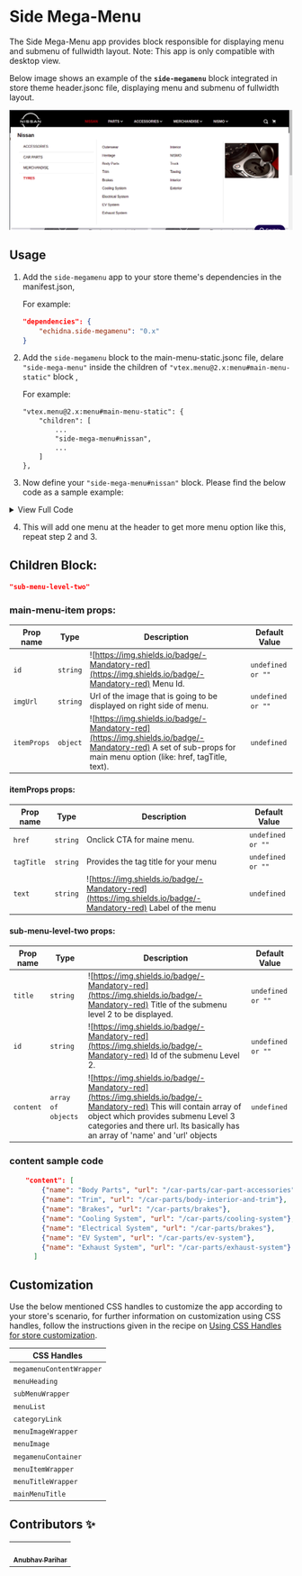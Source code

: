 # Side Mega-Menu

The Side Mega-Menu app provides block responsible for displaying menu and submenu of fullwidth layout. Note: This app is only compatible with desktop view. <br>

  Below image shows an example of the **`side-megamenu`** block integrated in store theme header.jsonc file, displaying menu and submenu of fullwidth layout.
  
  ![image](./docs/preview.png)
  
  ## Usage

1. Add the `side-megamenu` app to your store theme's dependencies in the manifest.json,<br>

    For example:<br>
    ```json
    "dependencies": {
        "echidna.side-megamenu": "0.x"
    }
    ```

2. Add the `side-megamenu` block to the main-menu-static.jsonc file, delare `"side-mega-menu"` inside the children of `"vtex.menu@2.x:menu#main-menu-static"` block  ,<br>
  
     For example:<br>
     
    ```JSONC
    "vtex.menu@2.x:menu#main-menu-static": {
        "children": [
            ...
            "side-mega-menu#nissan", 
            ...   
        ]
    },
    ```

3. Now define your `"side-mega-menu#nissan"` block. Please find the below code as a sample example:
     
   
<details ><summary>View Full Code</summary>
<p>

```JSON
    "side-mega-menu#nissan": {
        "props": {
            "id": "nissan",
            "imgUrl": "https://echidna.vtexassets.com/arquivos/interior_167.png",
            "itemProps": {
            "href": "/clp/135",
            "tagTitle": "Nissan",
            "text": "Nissan"
            }
        },
        "children": [
            "sub-menu-level-two#Accesories",
            "sub-menu-level-two#CarParts",
            "sub-menu-level-two#Gears",
            "sub-menu-level-two#Tyres"
        ]
        },
        "sub-menu-level-two#Accesories": {
        "props": {
            "title": "Accessories",
            "id": "accessories",
            "content": [
            {"name": "Body Parts", "url": "/car-parts/car-part-accessories"},
            {"name": "Trim", "url": "/car-parts/body-interior-and-trim"},
            {"name": "Brakes", "url": "/car-parts/brakes"},
            {"name": "Cooling System", "url": "/car-parts/cooling-system"},
            {"name": "Electrical System", "url": "/car-parts/brakes"},
            {"name": "EV System", "url": "/car-parts/ev-system"},
            {"name": "Exhaust System", "url": "/car-parts/exhaust-system"}
            ]
        }
        },
        "sub-menu-level-two#CarParts": {
        "props": {
            "title": "Car Parts",
            "id": "car-parts",
            "content": [
            {"name": "Interior", "url": "/car-parts/body-interior-and-trim"},
            {"name": "NISMO", "url": "/accessories/nismo"},
            {"name": "Truck", "url": "/accessories/truck-and-towing"},
            {"name": "Towing", "url": "/accessories/truck-and-towing"},
            {"name": "Interior", "url": "/accessories/interior-accessories"},
            {"name": "Exterior", "url": "/accessories/exterior-accessories"}
            ]
        }
        },
        "sub-menu-level-two#Gears": {
        "props": {
            "title": "Merchandise",
            "id": "merchandise",
            "content": [
            {"name": "Apparel", "url": "/merchandise/apparel"},
            {"name": "Auto Accessories", "url": "/merchandise/auto-accessories"},
            {"name": "Hats", "url": "/merchandise/hats"},
            {"name": "Outerwear", "url": "/merchandise/heritage-collection"},
            {"name": "Heritage", "url": "/merchandise/heritage-collection"}
            ]
        }
        },
        "sub-menu-level-two#Tyres": {
        "props": {
            "title": "Tyres",
            "id": "tyres",
            "content": [
            {"name": "Outerwear", "url": "/merchandise/heritage-collection"},
            {"name": "Heritage", "url": "/merchandise/heritage-collection"},
            {"name": "Body Parts", "url": "/car-parts/car-part-accessories"},
            {"name": "Trim", "url": "/car-parts/body-interior-and-trim"},
            {"name": "Brakes", "url": "/car-parts/brakes"},
            {"name": "Cooling System", "url": "/car-parts/cooling-system"},
            {"name": "Electrical System", "url": "/car-parts/brakes"},
            {"name": "EV System", "url": "/car-parts/ev-system"},
            {"name": "Exhaust System", "url": "/car-parts/exhaust-system"},
            {"name": "Interior", "url": "/car-parts/body-interior-and-trim"},
            {"name": "NISMO", "url": "/accessories/nismo"},
            {"name": "Truck", "url": "/accessories/truck-and-towing"},
            {"name": "Towing", "url": "/accessories/truck-and-towing"},
            {"name": "Interior", "url": "/accessories/interior-accessories"},
            {"name": "Exterior", "url": "/accessories/exterior-accessories"}
            ]
        }
    }
```

</p>
</details> 

4. This will add one menu at the header to get more menu option like this, repeat step 2 and 3.


## Children Block:
```JSON
"sub-menu-level-two"
```
 ###  main-menu-item props:
  
| Prop name | Type | Description                                                                                                                                         | Default Value |
| --------- | -------- | ------------------------------------------------------------------------------------------------------------------------------------------------------- | ----------------- |
| `id`  | `string` | ![https://img.shields.io/badge/-Mandatory-red](https://img.shields.io/badge/-Mandatory-red) Menu Id.           | `undefined or ""`|              |
| `imgUrl`  | `string` | Url of the image that is going to be displayed on right side of menu.| `undefined or ""`
| `itemProps`  | `object` | ![https://img.shields.io/badge/-Mandatory-red](https://img.shields.io/badge/-Mandatory-red) A set of sub-props for main menu option (like: href, tagTitle, text).| `undefined`|

#### itemProps props:

| Prop name | Type | Description                                                                                                                                         | Default Value |
| --------- | -------- | ------------------------------------------------------------------------------------------------------------------------------------------------------- | ----------------- |
| `href`  | `string` | Onclick CTA for maine menu.           | `undefined or ""`              |
| `tagTitle`  | `string` | Provides the tag title for your menu | `undefined or ""`|
| `text`  | `string` | ![https://img.shields.io/badge/-Mandatory-red](https://img.shields.io/badge/-Mandatory-red) Label of the menu | `undefined`|

#### sub-menu-level-two props:

| Prop name | Type | Description                                                                                                                                         | Default Value |
| --------- | -------- | ------------------------------------------------------------------------------------------------------------------------------------------------------- | ----------------- |
| `title`  | `string` | ![https://img.shields.io/badge/-Mandatory-red](https://img.shields.io/badge/-Mandatory-red) Title of the submenu level 2 to be displayed.           | `undefined or ""`              |
| `id`  | `string` | ![https://img.shields.io/badge/-Mandatory-red](https://img.shields.io/badge/-Mandatory-red) Id of the submenu Level 2.| `undefined or ""`|
| `content` | `array of objects` | ![https://img.shields.io/badge/-Mandatory-red](https://img.shields.io/badge/-Mandatory-red) This will contain array of object which provides submenu Level 3 categories and there url. Its basically has an array of 'name' and 'url' objects | `undefined` |

### content sample code
```JSON
    "content": [
        {"name": "Body Parts", "url": "/car-parts/car-part-accessories"},
        {"name": "Trim", "url": "/car-parts/body-interior-and-trim"},
        {"name": "Brakes", "url": "/car-parts/brakes"},
        {"name": "Cooling System", "url": "/car-parts/cooling-system"},
        {"name": "Electrical System", "url": "/car-parts/brakes"},
        {"name": "EV System", "url": "/car-parts/ev-system"},
        {"name": "Exhaust System", "url": "/car-parts/exhaust-system"}
      ]
```

## Customization

Use the below mentioned CSS handles to customize the app according to your store's scenario, for further information on customization using CSS handles, follow the instructions given in the recipe on [Using CSS Handles for store customization](https://vtex.io/docs/recipes/style/using-css-handles-for-store-customization).

| CSS Handles |
| ----------- |
| `megamenuContentWrapper` |
| `menuHeading` |
| `subMenuWrapper` |
| `menuList` |
| `categoryLink` |
| `menuImageWrapper` |
| `menuImage` |
| `megamenuContainer` |
| `menuItemWrapper` |
| `menuTitleWrapper` |
| `mainMenuTitle` |


## Contributors ✨

<!-- ALL-CONTRIBUTORS-LIST:START - Do not remove or modify this section -->
<!-- prettier-ignore-start -->
<!-- markdownlint-disable -->
<table>
  <tr>
    <td><a href="https://github.com/anubhav-parihar-work"><img src="https://avatars.githubusercontent.com/u/51150543?v=4" width="100px;" alt=""/><br /><sub><b>Anubhav Parihar</b></sub></a><br /></td>    
  </tr>
</table>

<!-- markdownlint-enable -->
<!-- prettier-ignore-end -->
<!-- ALL-CONTRIBUTORS-LIST:END -->


